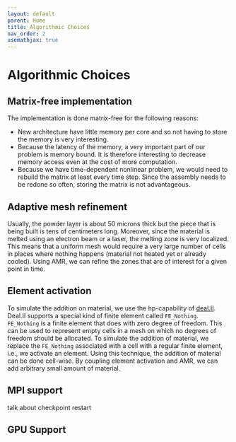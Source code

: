 ```yaml
---
layout: default
parent: Home
title: Algorithmic Choices
nav_order: 2
usemathjax: true
---
```


# Algorithmic Choices
## Matrix-free implementation
The implementation is done matrix-free for the following reasons:
* New architecture have little memory per core and so not having to store
    the memory is very interesting.
* Because the latency of the memory, a very important part of our problem
    is memory bound. It is therefore interesting to decrease memory access even
    at the cost of more computation.
* Because we have time-dependent nonlinear problem, we would need to
    rebuild the matrix at least every time step. Since the assembly needs to be
    redone so often, storing the matrix is not advantageous.

## Adaptive mesh refinement
Usually, the powder layer is about 50 microns thick but the piece that is being
built is tens of centimeters long. Moreover, since the material is melted using
an electron beam or a laser, the melting zone is very localized. This means that
a uniform mesh would require a very large number of cells in places where nothing
happens (material not heated yet or already cooled). Using AMR, we can refine
the zones that are of interest for a given point in time.

## Element activation
To simulate the addition on material, we use the hp-capability of 
[deal.II](https://www.dealii.org). Deal.II supports a special kind of finite 
element called `FE_Nothing`. `FE_Nothing` is a finite element that does with
zero degree of freedom. This can be used to represent empty cells in a mesh on
which no degrees of freedom should be allocated. To simulate the addition of
material, we replace the `FE_Nothing` associated with a cell with a regular finite 
element, i.e., we activate an element. Using this technique, the addition of 
material can be done cell-wise. By coupling element activation and AMR, we can
add arbitrary small amount of material.

## MPI support
talk about checkpoint restart

## GPU Support
